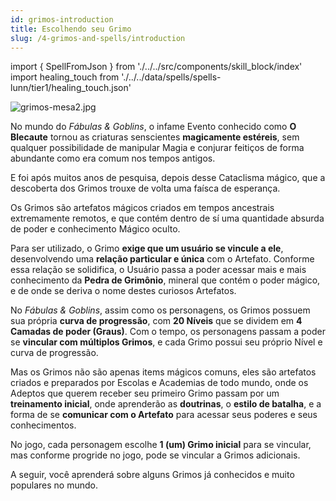 ```yaml
---
id: grimos-introduction
title: Escolhendo seu Grimo
slug: /4-grimos-and-spells/introduction
---
```


import { SpellFromJson } from './../../src/components/skill_block/index'
import healing_touch from './../../data/spells/spells-lunn/tier1/healing_touch.json'

![grimos-mesa2.jpg](https://s3.us-west-2.amazonaws.com/fabulas-e-goblins-book/%5Cvscode%5C71a4558e-2a88-4451-a90f-a13874de2ab1.jpg)

No mundo do *Fábulas & Goblins*, o infame Evento conhecido como **O Blecaute** tornou as criaturas senscientes **magicamente estéreis**, sem qualquer possibilidade de manipular Magia e conjurar feitiços de forma abundante como era comum nos tempos antigos.

E foi após muitos anos de pesquisa, depois desse Cataclisma mágico, que a descoberta dos Grimos trouxe de volta uma faísca de esperança.

Os Grimos são artefatos mágicos criados em tempos ancestrais extremamente remotos, e que contém dentro de sí uma quantidade absurda de poder e conhecimento Mágico oculto.

Para ser utilizado, o Grimo <b>exige que um usuário se vincule a ele</b>, desenvolvendo uma <b>relação particular e única</b> com o Artefato. Conforme essa relação se solidifica, o Usuário passa a poder acessar mais e mais conhecimento da <b>Pedra de Grimônio</b>, mineral que contém o poder mágico, e de onde se deriva o nome destes curiosos Artefatos.

No *Fábulas & Goblins*, assim como os personagens, os Grimos possuem sua própria **curva de progressão**, com **20 Níveis** que se dividem em **4 Camadas de poder (Graus)**. Com o tempo, os personagens passam a poder se **vincular com múltiplos Grimos**, e cada Grimo possui seu próprio Nível e curva de progressão.

Mas os Grimos não são apenas items mágicos comuns, eles são artefatos criados e preparados por Escolas e Academias de todo mundo, onde os Adeptos que querem receber seu primeiro Grimo passam por um **treinamento inicial**, onde aprenderão as **doutrinas**, o **estilo de batalha**, e a forma de se **comunicar com o Artefato** para acessar seus poderes e seus conhecimentos.

No jogo, cada personagem escolhe **1 (um) Grimo inicial** para se vincular, mas conforme progride no jogo, pode se vincular a Grimos adicionais.

A seguir, você aprenderá sobre alguns Grimos já conhecidos e muito populares no mundo.
